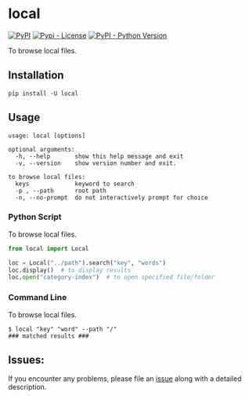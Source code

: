 # local

[![PyPI](https://img.shields.io/pypi/v/local)](https://pypi.python.org/pypi/local)
[![Pypi - License](https://img.shields.io/github/license/codesrg/local)](https://github.com/codesrg/local/blob/main/LICENSE)
[![PyPI - Python Version](https://img.shields.io/pypi/pyversions/local?color=red)](https://pypi.python.org/pypi/local)

To browse local files.

## Installation

`pip install -U local`

## Usage

```
usage: local [options]

optional arguments:
  -h, --help       show this help message and exit
  -v, --version    show version number and exit.

to browse local files:
  keys             keyword to search
  -p , --path      root path
  -n, --no-prompt  do not interactively prompt for choice
```

### Python Script

To browse local files.

```python
from local import Local

loc = Local("../path").search("key", "words")
loc.display()  # to display results
loc.open("category-index")  # to open specified file/folder
```

### Command Line

To browse local files.

```
$ local "key" "word" --path "/"
### matched results ###
```

## Issues:

If you encounter any problems, please file an [issue](https://github.com/codesrg/local/issues) along with a detailed
description.